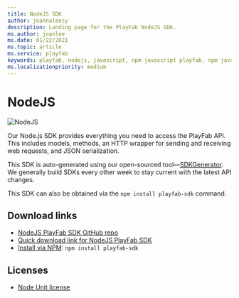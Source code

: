 ```yaml
---
title: NodeJS SDK
author: joannaleecy
description: Landing page for the PlayFab NodeJS SDK. 
ms.author: joanlee
ms.date: 01/22/2021
ms.topic: article
ms.service: playfab
keywords: playfab, nodejs, javascript, npm javascript playfab, npm javascript
ms.localizationpriority: medium
---
```


# NodeJS

![NodeJS](./media/nodejs1.png)

Our Node.js SDK provides everything you need to access the PlayFab API. This includes models, methods, an HTTP wrapper for sending and receiving web requests, and JSON serialization.

This SDK is auto-generated using our open-sourced tool&mdash;[SDKGenerator](../sdkgenerator/index.md). We generally build SDKs every other week to stay current with the latest API changes.

This SDK can also be obtained via the `npm install playfab-sdk` command.

## Download links

- [NodeJS PlayFab SDK GitHub repo](https://github.com/PlayFab/NodeSDK)
- [Quick download link for NodeJS PlayFab SDK](https://aka.ms/playfabnodejssdkdownload)
- [Install via NPM](https://www.npmjs.com/package/playfab-sdk): `npm install playfab-sdk`

## Licenses

- [Node Unit license](nodeunit-license.md)